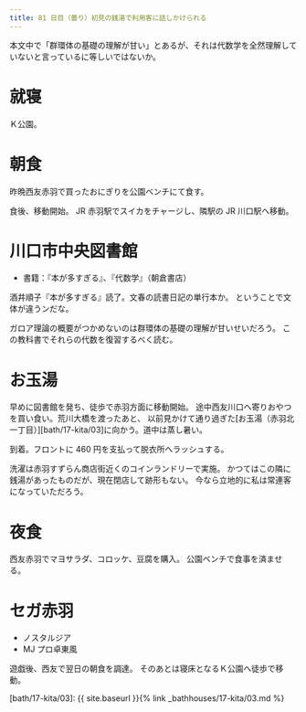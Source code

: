 ```yaml
---
title: 81 日目（曇り）初見の銭湯で利用客に話しかけられる
---
```


本文中で「群環体の基礎の理解が甘い」とあるが、それは代数学を全然理解していないと言っているに等しいではないか。

# 就寝

Ｋ公園。

# 朝食

昨晩西友赤羽で買ったおにぎりを公園ベンチにて食す。

食後、移動開始。
JR 赤羽駅でスイカをチャージし、隣駅の JR 川口駅へ移動。

# 川口市中央図書館

* 書籍：『本が多すぎる』、『代数学』（朝倉書店）

酒井順子『本が多すぎる』読了。文春の読書日記の単行本か。
ということで文体が違うンだな。

ガロア理論の概要がつかめないのは群環体の基礎の理解が甘いせいだろう。
この教科書でそれらの代数を復習するべく読む。

# お玉湯

早めに図書館を発ち、徒歩で赤羽方面に移動開始。
途中西友川口へ寄りおやつを買い食い。荒川大橋を渡ったあと、
以前見かけて通り過ぎた[お玉湯（赤羽北一丁目）][bath/17-kita/03]に向かう。道中は蒸し暑い。

到着。フロントに 460 円を支払って脱衣所へラッシュする。

洗濯は赤羽すずらん商店街近くのコインランドリーで実施。
かつてはこの隣に銭湯があったものだが、現在閉店して跡形もない。
今なら立地的に私は常連客になっていただろう。

# 夜食

西友赤羽でマヨサラダ、コロッケ、豆腐を購入。
公園ベンチで食事を済ませる。

# セガ赤羽

* ノスタルジア
* MJ プロ卓東風

遊戯後、西友で翌日の朝食を調達。
そのあとは寝床となるＫ公園へ徒歩で移動。

[bath/17-kita/03]: {{ site.baseurl }}{% link _bathhouses/17-kita/03.md %}
